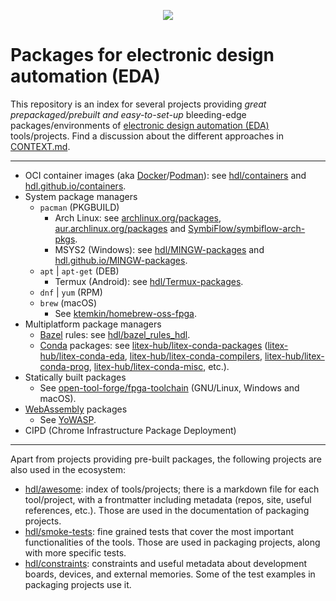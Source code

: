 <p align="center">
  <a title="hdl/community on gitter.im" href="https://gitter.im/hdl/community"><img src="https://img.shields.io/gitter/room/hdl/community.svg?longCache=true&style=flat-square&logo=gitter&logoColor=fff&color=4db797"></a><!--
  -->
</p>

# Packages for electronic design automation (EDA)

This repository is an index for several projects providing *great prepackaged/prebuilt and easy-to-set-up* bleeding-edge packages/environments of [electronic design automation (EDA)](https://en.wikipedia.org/wiki/Electronic_design_automation) tools/projects. Find a discussion about the different approaches in [CONTEXT.md](CONTEXT.md).

---

- OCI container images (aka [Docker](https://www.docker.com/)/[Podman](https://podman.io/)): see [hdl/containers](https://github.com/hdl/containers) and [hdl.github.io/containers](https://hdl.github.io/containers).
- System package managers
  - `pacman` (PKGBUILD)
    - Arch Linux: see [archlinux.org/packages](https://archlinux.org/packages/), [aur.archlinux.org/packages](https://aur.archlinux.org/packages) and [SymbiFlow/symbiflow-arch-pkgs](https://github.com/SymbiFlow/symbiflow-arch-pkgs).
    - MSYS2 (Windows): see [hdl/MINGW-packages](https://github.com/hdl/MINGW-packages) and [hdl.github.io/MINGW-packages](https://hdl.github.io/MINGW-packages).
  - `apt` | `apt-get` (DEB)
    - Termux (Android): see [hdl/Termux-packages](https://github.com/hdl/Termux-packages).
  - `dnf` | `yum` (RPM)
  - `brew` (macOS)
    - See [ktemkin/homebrew-oss-fpga](https://github.com/ktemkin/homebrew-oss-fpga).
- Multiplatform package managers
  - [Bazel](https://bazel.build/) rules: see [hdl/bazel_rules_hdl](https://github.com/hdl/bazel_rules_hdl).
  - [Conda](https://conda.io) packages: see [litex-hub/litex-conda-packages](https://github.com/litex-hub/litex-conda-packages) ([litex-hub/litex-conda-eda](https://github.com/litex-hub/litex-conda-eda), [litex-hub/litex-conda-compilers](https://github.com/litex-hub/litex-conda-compilers), [litex-hub/litex-conda-prog](https://github.com/litex-hub/litex-conda-prog), [litex-hub/litex-conda-misc](https://github.com/litex-hub/litex-conda-misc), etc.).
- Statically built packages
  - See [open-tool-forge/fpga-toolchain](https://github.com/open-tool-forge/fpga-toolchain) (GNU/Linux, Windows and macOS).
- [WebAssembly](https://webassembly.org/) packages
  - See [YoWASP](http://yowasp.org/).
- CIPD (Chrome Infrastructure Package Deployment)

---

Apart from projects providing pre-built packages, the following projects are also used in the ecosystem:

- [hdl/awesome](https://github.com/hdl/awesome): index of tools/projects; there is a markdown file for each tool/project, with a frontmatter including metadata (repos, site, useful references, etc.). Those are used in the documentation of packaging projects.
- [hdl/smoke-tests](https://github.com/hdl/smoke-tests): fine grained tests that cover the most important functionalities of the tools. Those are used in packaging projects, along with more specific tests.
- [hdl/constraints](https://github.com/hdl/constraints): constraints and useful metadata about development boards, devices, and external memories. Some of the test examples in packaging projects use it.
